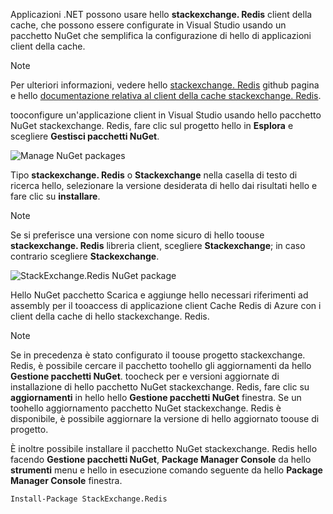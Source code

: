Applicazioni .NET possono usare hello **stackexchange. Redis** client della cache, che possono essere configurate in Visual Studio usando un pacchetto NuGet che semplifica la configurazione di hello di applicazioni client della cache. 

> [!NOTE]
> Per ulteriori informazioni, vedere hello [stackexchange. Redis](http://github.com/StackExchange/StackExchange.Redis) github pagina e hello [documentazione relativa al client della cache stackexchange. Redis](http://github.com/StackExchange/StackExchange.Redis#documentation).
> 
> 

tooconfigure un'applicazione client in Visual Studio usando hello pacchetto NuGet stackexchange. Redis, fare clic sul progetto hello in **Esplora** e scegliere **Gestisci pacchetti NuGet**. 

![Manage NuGet packages](media/redis-cache-configure-stackexchange-redis-nuget/redis-cache-manage-nuget-menu.png)

Tipo **stackexchange. Redis** o **Stackexchange** nella casella di testo di ricerca hello, selezionare la versione desiderata di hello dai risultati hello e fare clic su **installare**.

> [!NOTE]
> Se si preferisce una versione con nome sicuro di hello toouse **stackexchange. Redis** libreria client, scegliere **Stackexchange**; in caso contrario scegliere **Stackexchange**.
> 
> 

![StackExchange.Redis NuGet package](media/redis-cache-configure-stackexchange-redis-nuget/redis-cache-stackexchange-redis.png)

Hello NuGet pacchetto Scarica e aggiunge hello necessari riferimenti ad assembly per il tooaccess di applicazione client Cache Redis di Azure con i client della cache di hello stackexchange. Redis.

> [!NOTE]
> Se in precedenza è stato configurato il toouse progetto stackexchange. Redis, è possibile cercare il pacchetto toohello gli aggiornamenti da hello **Gestione pacchetti NuGet**. toocheck per e versioni aggiornate di installazione di hello pacchetto NuGet stackexchange. Redis, fare clic su **aggiornamenti** in hello hello **Gestione pacchetti NuGet** finestra. Se un toohello aggiornamento pacchetto NuGet stackexchange. Redis è disponibile, è possibile aggiornare la versione di hello aggiornato toouse di progetto.
> 
> 

È inoltre possibile installare il pacchetto NuGet stackexchange. Redis hello facendo **Gestione pacchetti NuGet**, **Package Manager Console** da hello **strumenti** menu e hello in esecuzione comando seguente da hello **Package Manager Console** finestra.
    
```
Install-Package StackExchange.Redis
```
